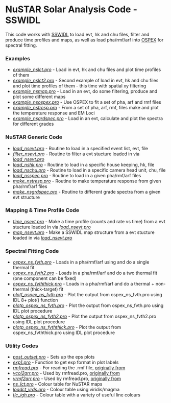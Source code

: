 # NuSTAR Solar Analysis Code - SSWIDL

This code works with [SSWIDL](http://www.lmsal.com/solarsoft/ssw_setup.html) to load evt, hk and chu files, filter and produce time profiles and maps, as well as load pha/rmf/arf into [OSPEX](https://hesperia.gsfc.nasa.gov/ssw/packages/spex/doc/ospex_explanation.htm) for spectral fitting.

### Examples
* [*example_nslct.pro*](https://github.com/ianan/nsigh/blob/master/idl/example_nslct.pro) - Load in evt, hk and chu files and plot time profiles of them
* [*example_nslct2.pro*](https://github.com/ianan/nsigh/blob/master/idl/example_nslct2.pro) - Second example of load in evt, hk and chu files and plot time profiles of them - this time with spatial xy filtering
* [*example_nsmap.pro*](https://github.com/ianan/nsigh/blob/master/idl/example_nsmap.pro) - Load in an evt, do some filtering, produce and plot some different maps
* [*example_nsospex.pro*](https://github.com/ianan/nsigh/blob/master/idl/example_nsospex.pro) - Use OSPEX to fit a set of pha, arf and rmf files
* [*example_nstresp.pro*](https://github.com/ianan/nsigh/blob/master/idl/example_nstresp.pro) - From a set of pha, arf, rmf, files make and plot the temperature response and EM Loci
* [*example_nsgrdspec.pro*](https://github.com/ianan/nsigh/blob/master/idl/example_nsgrdspec.pro) - Load in an evt, calculate and plot the spectra for different grades


### NuSTAR Generic Code
* [*load_nsevt.pro*](https://github.com/ianan/nsigh/blob/master/idl/load_nsevt.pro) - Routine to load in a specified event list, evt, file
* [*filter_nsevt.pro*](https://github.com/ianan/nsigh/blob/master/idl/filter_nsevt.pro) - Routine to filter a evt stucture loaded in via  [*load_nsevt.pro*](https://github.com/ianan/nsigh/blob/master/idl/load_nsevt.pro)
* [*load_nshk.pro*](https://github.com/ianan/nsigh/blob/master/idl/load_nshk.pro) - Routine to load in a specific house keeping, hk, file
* [*load_nschu.pro*](https://github.com/ianan/nsigh/blob/master/idl/load_nschu.pro) - Routine to load in a specific camera head unit, chu, file
* [*load_nsspec.pro*](https://github.com/ianan/nsigh/blob/master/idl/load_nsspec.pro) - Routine to load in a given pha/rmf/arf files
* [*make_nstresp.pro*](https://github.com/ianan/nsigh/blob/master/idl/make_nstresp.pro) - Routine to make temperature response from given pha/rmf/arf files
* [*make_nsgrdspec.pro*](https://github.com/ianan/nsigh/blob/master/idl/make_nsgrdspec.pro) - Routine to different grade spectra from a given evt structure

### Mapping & Time Profile Code
* [*time_nsevt.pro*](https://github.com/ianan/nsigh/blob/master/idl/time_nsevt.pro) - Make a time profile (counts and rate vs time) from a evt stucture loaded in via  [*load_nsevt.pro*](https://github.com/ianan/nsigh/blob/master/idl/load_nsevt.pro)
* [*map_nsevt.pro*](https://github.com/ianan/nsigh/blob/master/idl/map_nsevt.pro) - Make a SSWIDL map structure from a evt stucture loaded in via  [*load_nsevt.pro*](https://github.com/ianan/nsigh/blob/master/idl/load_nsevt.pro)

### Spectral Fitting Code
* [*ospex_ns_fvth.pro*](https://github.com/ianan/nsigh/blob/master/idl/ospex_ns_fvth.pro) - Loads in a pha/rmf/arf using and do a single thermal fit
* [*ospex_ns_fvth2.pro*](https://github.com/ianan/nsigh/blob/master/idl/ospex_ns_fvth2.pro) - Loads in a pha/rmf/arf and do a two thermal fit (one component can be fixed)
* [*ospex_ns_fvththick.pro*](https://github.com/ianan/nsigh/blob/master/idl/ospex_ns_fvththick.pro) - Loads in a pha/rmf/arf and do a thermal + non-thermal (thick-target) fit
* [*plotf_ospex_ns_fvth.pro*](https://github.com/ianan/nsigh/blob/master/idl/plotf_ospex_ns_fvth.pro) - Plot the output from ospex_ns_fvth.pro using IDL 8+ plot() function
* [*plotp_ospex_ns_fvth.pro*](https://github.com/ianan/nsigh/blob/master/idl/plotp_ospex_ns_fvth.pro) - Plot the output from ospex_ns_fvth.pro using IDL plot procedure
* [*plotp_ospex_ns_fvth2.pro*](https://github.com/ianan/nsigh/blob/master/idl/plotp_ospex_ns_fvth2.pro) - Plot the output from ospex_ns_fvth2.pro using IDL plot procedure
* [*plotp_ospex_ns_fvththick.pro*](https://github.com/ianan/nsigh/blob/master/idl/plotp_ospex_ns_fvththick.pro) - Plot the output from ospex_ns_fvththick.pro using IDL plot procedure

### Utility Codes
* [*post_outset.pro*](https://github.com/ianan/nsigh/blob/master/idl/post_outset.pro) - Sets up the eps plots
* [*exp1.pro*](https://github.com/ianan/nsigh/blob/master/idl/exp1.pro) - Function to get exp format in plot labels
* [*rmfread.pro*](https://github.com/ianan/nsigh/blob/master/idl/rmfread.pro) - For reading the .rmf file, [originally from](https://lost-contact.mit.edu/afs/physics.wisc.edu/home/craigm/lib/idl/spectral/rmfread.pro)
* [*vcol2arr.pro*](https://github.com/ianan/nsigh/blob/master/idl/vcol2arr.pro) - Used by rmfread.pro, [originally from](https://lost-contact.mit.edu/afs/physics.wisc.edu/home/craigm/lib/idl/util/vcol2arr.pro)
* [*vrmf2arr.pro*](https://github.com/ianan/nsigh/blob/master/idl/vrmf2arr.pro) - Used by rmfread.pro, [originally from](https://lost-contact.mit.edu/afs/physics.wisc.edu/home/craigm/lib/idl/spectral/vrmf2arr.pro)
* [*ns_lct.pro*](https://github.com/ianan/nsigh/blob/master/idl/ns_lct.pro) - Colour table for NuSTAR maps
* [*loadct_vrds.pro*](https://github.com/ianan/nsigh/blob/master/idl/loadct_vrds.pro) - Colour table using viridis/magma
* [*tlc_igh.pro*](https://github.com/ianan/nsigh/blob/master/idl/tlc_igh.pro) - Colour table with a variety of useful line colours